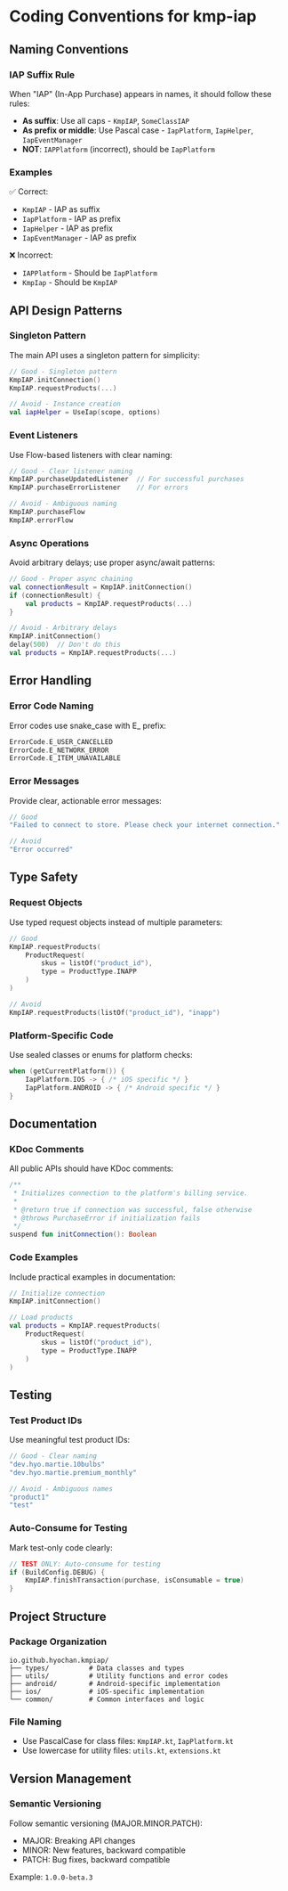 # Coding Conventions for kmp-iap

## Naming Conventions

### IAP Suffix Rule
When "IAP" (In-App Purchase) appears in names, it should follow these rules:
- **As suffix**: Use all caps - `KmpIAP`, `SomeClassIAP`
- **As prefix or middle**: Use Pascal case - `IapPlatform`, `IapHelper`, `IapEventManager`
- **NOT**: `IAPPlatform` (incorrect), should be `IapPlatform`

### Examples
✅ Correct:
- `KmpIAP` - IAP as suffix
- `IapPlatform` - IAP as prefix  
- `IapHelper` - IAP as prefix
- `IapEventManager` - IAP as prefix

❌ Incorrect:
- `IAPPlatform` - Should be `IapPlatform`
- `KmpIap` - Should be `KmpIAP`

## API Design Patterns

### Singleton Pattern
The main API uses a singleton pattern for simplicity:
```kotlin
// Good - Singleton pattern
KmpIAP.initConnection()
KmpIAP.requestProducts(...)

// Avoid - Instance creation
val iapHelper = UseIap(scope, options)
```

### Event Listeners
Use Flow-based listeners with clear naming:
```kotlin
// Good - Clear listener naming
KmpIAP.purchaseUpdatedListener  // For successful purchases
KmpIAP.purchaseErrorListener    // For errors

// Avoid - Ambiguous naming
KmpIAP.purchaseFlow
KmpIAP.errorFlow
```

### Async Operations
Avoid arbitrary delays; use proper async/await patterns:
```kotlin
// Good - Proper async chaining
val connectionResult = KmpIAP.initConnection()
if (connectionResult) {
    val products = KmpIAP.requestProducts(...)
}

// Avoid - Arbitrary delays
KmpIAP.initConnection()
delay(500)  // Don't do this
val products = KmpIAP.requestProducts(...)
```

## Error Handling

### Error Code Naming
Error codes use snake_case with E_ prefix:
```kotlin
ErrorCode.E_USER_CANCELLED
ErrorCode.E_NETWORK_ERROR
ErrorCode.E_ITEM_UNAVAILABLE
```

### Error Messages
Provide clear, actionable error messages:
```kotlin
// Good
"Failed to connect to store. Please check your internet connection."

// Avoid
"Error occurred"
```

## Type Safety

### Request Objects
Use typed request objects instead of multiple parameters:
```kotlin
// Good
KmpIAP.requestProducts(
    ProductRequest(
        skus = listOf("product_id"),
        type = ProductType.INAPP
    )
)

// Avoid
KmpIAP.requestProducts(listOf("product_id"), "inapp")
```

### Platform-Specific Code
Use sealed classes or enums for platform checks:
```kotlin
when (getCurrentPlatform()) {
    IapPlatform.IOS -> { /* iOS specific */ }
    IapPlatform.ANDROID -> { /* Android specific */ }
}
```

## Documentation

### KDoc Comments
All public APIs should have KDoc comments:
```kotlin
/**
 * Initializes connection to the platform's billing service.
 * 
 * @return true if connection was successful, false otherwise
 * @throws PurchaseError if initialization fails
 */
suspend fun initConnection(): Boolean
```

### Code Examples
Include practical examples in documentation:
```kotlin
// Initialize connection
KmpIAP.initConnection()

// Load products
val products = KmpIAP.requestProducts(
    ProductRequest(
        skus = listOf("product_id"),
        type = ProductType.INAPP
    )
)
```

## Testing

### Test Product IDs
Use meaningful test product IDs:
```kotlin
// Good - Clear naming
"dev.hyo.martie.10bulbs"
"dev.hyo.martie.premium_monthly"

// Avoid - Ambiguous names
"product1"
"test"
```

### Auto-Consume for Testing
Mark test-only code clearly:
```kotlin
// TEST ONLY: Auto-consume for testing
if (BuildConfig.DEBUG) {
    KmpIAP.finishTransaction(purchase, isConsumable = true)
}
```

## Project Structure

### Package Organization
```
io.github.hyochan.kmpiap/
├── types/          # Data classes and types
├── utils/          # Utility functions and error codes
├── android/        # Android-specific implementation
├── ios/            # iOS-specific implementation
└── common/         # Common interfaces and logic
```

### File Naming
- Use PascalCase for class files: `KmpIAP.kt`, `IapPlatform.kt`
- Use lowercase for utility files: `utils.kt`, `extensions.kt`

## Version Management

### Semantic Versioning
Follow semantic versioning (MAJOR.MINOR.PATCH):
- MAJOR: Breaking API changes
- MINOR: New features, backward compatible
- PATCH: Bug fixes, backward compatible

Example: `1.0.0-beta.3`